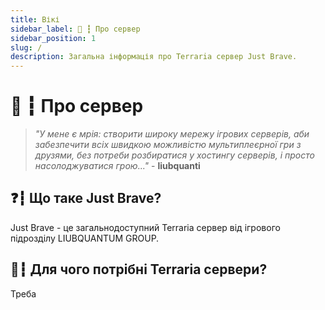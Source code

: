 ```yaml
---
title: Вікі
sidebar_label: 🌳 ┇ Про сервер
sidebar_position: 1
slug: /
description: Загальна інформація про Terraria сервер Just Brave.
---
```

# 🌳 ┇ Про сервер

> *"У мене є мрія: створити широку мережу ігрових серверів, аби забезпечити всіх швидкою можливістю мультиплеєрної гри з друзями, без потреби розбиратися у хостингу серверів, і просто насолоджуватися грою..."* - **liubquanti**

## ❓┇ Що таке Just Brave?

Just Brave - це загальнодоступний Terraria сервер від ігрового підрозділу LIUBQUANTUM GROUP.

## 🔗┇ Для чого потрібні Terraria сервери?

Треба
